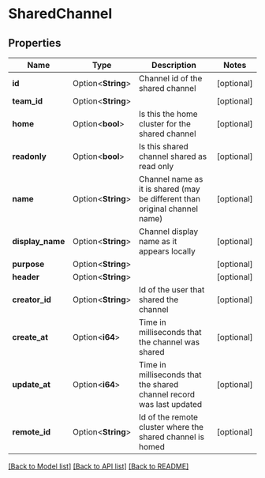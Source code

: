 # SharedChannel

## Properties

Name | Type | Description | Notes
------------ | ------------- | ------------- | -------------
**id** | Option<**String**> | Channel id of the shared channel | [optional]
**team_id** | Option<**String**> |  | [optional]
**home** | Option<**bool**> | Is this the home cluster for the shared channel | [optional]
**readonly** | Option<**bool**> | Is this shared channel shared as read only | [optional]
**name** | Option<**String**> | Channel name as it is shared (may be different than original channel name) | [optional]
**display_name** | Option<**String**> | Channel display name as it appears locally | [optional]
**purpose** | Option<**String**> |  | [optional]
**header** | Option<**String**> |  | [optional]
**creator_id** | Option<**String**> | Id of the user that shared the channel | [optional]
**create_at** | Option<**i64**> | Time in milliseconds that the channel was shared | [optional]
**update_at** | Option<**i64**> | Time in milliseconds that the shared channel record was last updated | [optional]
**remote_id** | Option<**String**> | Id of the remote cluster where the shared channel is homed | [optional]

[[Back to Model list]](../README.md#documentation-for-models) [[Back to API list]](../README.md#documentation-for-api-endpoints) [[Back to README]](../README.md)


